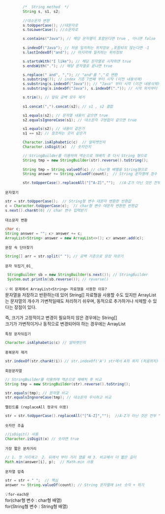 ```java

        /*  String method  */
        String s, s1, s2;
        
        //대소문자 변환
        s.toUpperCase(); //대문자로
        s.toLowerCase(); //소문자로

        s.contains("Java"); // 해당 문자열이 포함된다면 true , 아니면 false
        
        s.indexOf("Java"); // 처음 일치하는 위치정보 ,포함되지 않는다면 -1
        s.lastIndexOf("and"); // 마지막에 일치하는 위치정보

        s.startsWith("I like"); // 해당 문자열로 시작하면 true
        s.endsWith("."); // 해당 문자열로 끝나면 true

        s.replace(" and", ","); // "and"를 ","로 변환
        s.substring(7); // index 기준 7번째 부터 시작 (이전 내용삭제)
        s.substring(s.indexOf("Java")); // "Java" 부터 시작 (이전 내용삭제)
        s.substring(s.indexOf("Java"), s.indexOf(".")); // 시작 위치부터 끝 위치 "직전까지"

        s.trim(); // 앞뒤 공백 모두 제거
    
        s1.concat(",").concat(s2); // s1 , s2 결합

        s1.equals(s2); // 문자열 내용이 같으면 true
        s2.equalsIgnoreCase(s1); // 대소문자 구분없이 같으면 true

        s1.equals(s2); // 내용이 같은가
        s1 == s2; // 참조하는 곳이 같은가

        Character.isAlphabetic(c)  // 알파벳인지
        Character.isDigit(x)  // 숫자인지

        // StringBuilder를 이용하여 역순으로 재배치 후 다시 String 형으로
        String tmp = new StringBuilder(str).reverse().toString();  
        
        String tmp = String.valueOf(c) // char형 배열을 String형으로
        String answer += String.valueOf(count);  // String 문자열에 정수 추가

        str.toUpperCase().replaceAll("[^A-Z]","");  //A-Z가 아닌 것은 전부 replace

```

`문자찾기`

```java
str = str.toUpperCase();  // String형 변수 대문자 변환한 반환값
c = Character.toUpperCase(c);  // char형 변수 대문자 변환한 반환값
s.next().charAt(0) // char 변수 입력받기
```

`대소문자 변환`
```java
char c; 
String answer = ""; 👉 answer += c; 
ArrayList<String> answer = new ArrayList<>(); 👉 anwser.add(c);
```

`문장 속 단어찾기`
```java
String[] arr = str.split(" "); // 공백 기준으로 문장 자르기
```

`문자 뒤집기_01_`
```java
 StringBuilder sb = new StringBuilder(s.next()); // StringBuilder
 System.out.println(sb.reverse()); // reverse()
```

💡 `이 문제에서 ArrayList<String> 자료형을 사용한 이유?`<br/>
문자열을 저장하고 반환하는데 있어 String[] 자료형을 사용할 수도 있지만
ArrayList는 문자열의 개수가 가변적일때도 처리하기 쉬우며, 동적으로 추가하거나 삭제할 수 있다는 장점이 있다.

즉, 크기가 고정적이고 변경이 필요하지 않은 경우에는 String[]<br/>
크기가 가변적이거나 동적으로 변경되어야 하는 경우에는 ArrayList<String> <br/>

`특정 문자뒤집기`
```java
Character.isAlphabetic(c) // 알파벳인지
```

`중복문자 제거`
```java
str.indexOf(str.charAt(i)) // str.indexOf('A') str에서 A의 위치 (처음위치)
```

`회문문자열`
```java
// StringBuilder를 이용하여 역순으로 재배치 후 비교
String tmp = new StringBuilder(str).reverse().toString();

str.equals(tmp); // 문자열 비교
str.equalsIngnoreCase(tmp); // 대소문자 무시하고 비교
```

`팰린드롬 (replaceAll 정규식 이용)`
```java
str = str.toUpperCase().replaceAll("[^A-Z]","");  //A-Z가 아닌 것은 전부 ""로 대체
```

`숫자만 추출`
```java
//isDigit() 사용
Character.isDigit(x) // 숫자면 true
```

`가장 짧은 문자거리`
```java
// 1. 첫 거리재고  2. 뒤에서 부터 거리 쟀을 때 3. 비교해서 더 짧은 길이
Math.min(answer[i], p);  // Math.min 사용
```

`문자열 압축`
```java
str = str + " ";  // 핵심
answer += String.valueOf(count); // String 문자열에 int 숫자 + 하기
```

💡`for-each문` <br/>
for(char형 변수 : char형 배열) <br/>
for(String형 변수 : String형 배열) <br/><br/>
